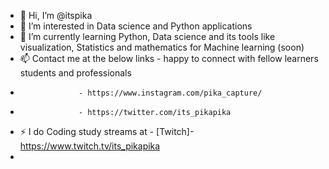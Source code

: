 - 👋 Hi, I’m @itspika
- 👀 I’m interested in Data science and Python applications
- 🌱 I’m currently learning Python, Data science and its tools like visualization, Statistics and mathematics for Machine learning (soon) 
- 📫 Contact me at the below links - happy to connect with fellow learners students and professionals
-                  - https://www.instagram.com/pika_capture/
-                  - https://twitter.com/its_pikapika  
- ⚡ I do Coding study streams at - [Twitch]-https://www.twitch.tv/its_pikapika  
-                          
<!---
itspika/itspika is a ✨ special ✨ repository because its `README.md` (this file) appears on your GitHub profile.
You can click the Preview link to take a look at your changes.
--->
